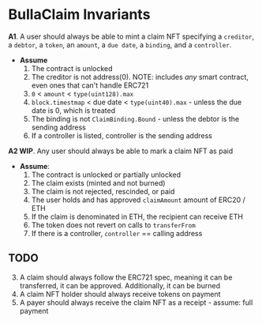 # BullaClaim Invariants

**A1**. A user should always be able to mint a claim NFT specifying a `creditor`, a `debtor`, a `token`, an `amount`, a `due date`, a `binding`, and a `controller`.

- **Assume**
  1. The contract is unlocked
  2. The creditor is not address(0). NOTE: includes _any_ smart contract, even ones that can't handle ERC721
  3. `0` < `amount` < `type(uint128).max`
  4. `block.timestmap` < due date < `type(uint40).max` - unless the due date is 0, which is treated
  5. The binding is not `ClaimBinding.Bound` - unless the debtor is the sending address
  6. If a controller is listed, controller is the sending address

**A2 WIP**. Any user should always be able to mark a claim NFT as paid

- **Assume**:
  1. The contract is unlocked or partially unlocked
  2. The claim exists (minted and not burned)
  3. The claim is not rejected, rescinded, or paid
  4. The user holds and has approved `claimAmount` amount of ERC20 / ETH
  5. If the claim is denominated in ETH, the recipient can receive ETH
  6. The token does not revert on calls to `transferFrom`
  7. If there is a controller, `controller` == calling address

## TODO

3. A claim should always follow the ERC721 spec, meaning it can be transferred, it can be approved. Additionally, it can be burned
4. A claim NFT holder should always receive tokens on payment
5. A payer should always receive the claim NFT as a receipt - assume: full payment
